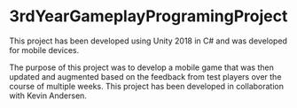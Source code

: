 # 3rdYearGameplayProgramingProject

This project has been developed using Unity 2018 in C# and was developed for mobile devices.

The purpose of this project was to develop a mobile game that was then updated and
augmented based on the feedback from test players over the course of multiple weeks.
This project has been developed in collaboration with Kevin Andersen.